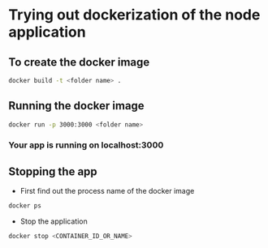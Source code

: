 # Trying out dockerization of the node application
## To create the docker image
```bash
docker build -t <folder name> .
```

## Running the docker image
```bash
docker run -p 3000:3000 <folder name>
```

### Your app is running on localhost:3000

## Stopping the app
 - First find out the process name of the docker image
 ```bash
 docker ps
 ```
 - Stop the application
 ```bash
 docker stop <CONTAINER_ID_OR_NAME>
 ```
